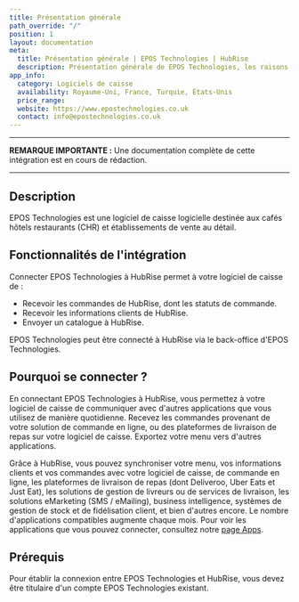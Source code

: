 ```yaml
---
title: Présentation générale
path_override: "/"
position: 1
layout: documentation
meta:
  title: Présentation générale | EPOS Technologies | HubRise
  description: Présentation générale de EPOS Technologies, les raisons de connecter votre caisse à HubRise et les fonctionnalités de l'intégration avec HubRise.
app_info:
  category: Logiciels de caisse
  availability: Royaume-Uni, France, Turquie, États-Unis
  price_range:
  website: https://www.epostechnologies.co.uk
  contact: info@epostechnologies.co.uk
---
```


---

**REMARQUE IMPORTANTE :** Une documentation complète de cette intégration est en cours de rédaction.

---

## Description

EPOS Technologies est une logiciel de caisse logicielle destinée aux cafés hôtels restaurants (CHR) et établissements de vente au détail.

## Fonctionnalités de l'intégration

Connecter EPOS Technologies à HubRise permet à votre logiciel de caisse de :

- Recevoir les commandes de HubRise, dont les statuts de commande.
- Recevoir les informations clients de HubRise.
- Envoyer un catalogue à HubRise.

EPOS Technologies peut être connecté à HubRise via le back-office d'EPOS Technologies.

## Pourquoi se connecter ?

En connectant EPOS Technologies à HubRise, vous permettez à votre logiciel de caisse de communiquer avec d'autres applications que vous utilisez de manière quotidienne. Recevez les commandes provenant de votre solution de commande en ligne, ou des plateformes de livraison de repas sur votre logiciel de caisse. Exportez votre menu vers d'autres applications.

Grâce à HubRise, vous pouvez synchroniser votre menu, vos informations clients et vos commandes avec votre logiciel de caisse, de commande en ligne, les plateformes de livraison de repas (dont Deliveroo, Uber Eats et Just Eat), les solutions de gestion de livreurs ou de services de livraison, les solutions eMarketing (SMS / eMailing), business intelligence, systèmes de gestion de stock et de fidélisation client, et bien d'autres encore. Le nombre d'applications compatibles augmente chaque mois. Pour voir les applications que vous pouvez connecter, consultez notre [page Apps](/apps).

## Prérequis

Pour établir la connexion entre EPOS Technologies et HubRise, vous devez être titulaire d'un compte EPOS Technologies existant.
